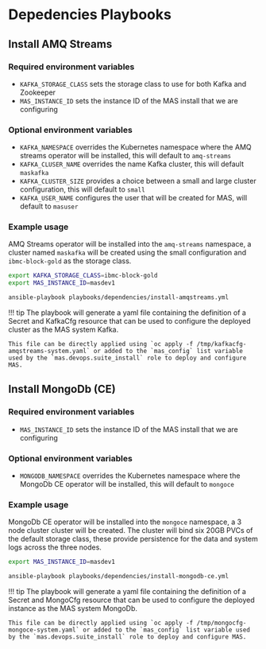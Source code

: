 # Depedencies Playbooks

## Install AMQ Streams

### Required environment variables
- `KAFKA_STORAGE_CLASS` sets the storage class to use for both Kafka and Zookeeper
- `MAS_INSTANCE_ID` sets the instance ID of the MAS install that we are configuring

### Optional environment variables
- `KAFKA_NAMESPACE` overrides the Kubernetes namespace where the AMQ streams operator will be installed, this will default to `amq-streams`
- `KAFKA_CLUSER_NAME` overrides the name Kafka cluster, this will default `maskafka`
- `KAFKA_CLUSTER_SIZE` provides a choice between a small and large cluster configuration, this will default to `small`
- `KAFKA_USER_NAME` configures the user that will be created for MAS, will default to `masuser`


### Example usage
AMQ Streams operator will be installed into the `amq-streams` namespace, a cluster named `maskafka` will be created using the small configuration and `ibmc-block-gold` as the storage class.

```bash
export KAFKA_STORAGE_CLASS=ibmc-block-gold
export MAS_INSTANCE_ID=masdev1

ansible-playbook playbooks/dependencies/install-amqstreams.yml
```

!!! tip
    The playbook will generate a yaml file containing the definition of a Secret and KafkaCfg resource that can be used to configure the deployed cluster as the MAS system Kafka.

    This file can be directly applied using `oc apply -f /tmp/kafkacfg-amqstreams-system.yaml` or added to the `mas_config` list variable used by the `mas.devops.suite_install` role to deploy and configure MAS.

## Install MongoDb (CE)

### Required environment variables
- `MAS_INSTANCE_ID` sets the instance ID of the MAS install that we are configuring

### Optional environment variables
- `MONGODB_NAMESPACE` overrides the Kubernetes namespace where the MongoDb CE operator will be installed, this will default to `mongoce`

### Example usage
MongoDb CE operator will be installed into the `mongoce` namespace, a 3 node cluster cluster will be created.  The cluster will bind six 20GB PVCs of the default storage class, these provide persistence for the data and system logs across the three nodes.

```bash
export MAS_INSTANCE_ID=masdev1

ansible-playbook playbooks/dependencies/install-mongodb-ce.yml
```

!!! tip
    The playbook will generate a yaml file containing the definition of a Secret and MongoCfg resource that can be used to configure the deployed instance as the MAS system MongoDb.

    This file can be directly applied using `oc apply -f /tmp/mongocfg-mongoce-system.yaml` or added to the `mas_config` list variable used by the `mas.devops.suite_install` role to deploy and configure MAS.

